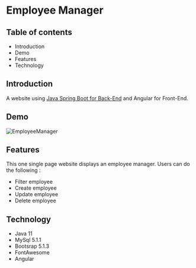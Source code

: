 <h1>Employee Manager</h1>
    <h2>Table of contents</h2>
    <ul>
        <li>Introduction</li>
        <li>Demo</li>
        <li>Features</li>
        <li>Technology</li>
    </ul>

<h2>Introduction</h2>

A website using <a href="https://github.com/lazar360/employeemanager">Java Spring Boot for Back-End</a> and Angular for Front-End.

<h2>Demo</h2>

![EmployeeManager](https://user-images.githubusercontent.com/91179295/165251864-8a7ec801-1030-46a3-a4f6-901d0047efd4.gif)

<h2>Features</h2>
This one single page website displays an employee manager.
Users can do the following :
<ul>
    <li>Filter employee</li>
    <li>Create employee</li>
    <li>Update employee</li>
    <li>Delete employee</li>
</ul>
<h2>Technology</h2>
<ul>
    <li>Java 11</li>
    <li>MySql 5.1.1</li>
    <li>Bootsrap 5.1.3</li>
    <li>FontAwesome</li>
    <li>Angular</li>
</ul>
